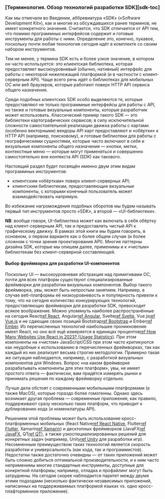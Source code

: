 ### [Терминология. Обзор технологий разработки SDK][sdk-toc]

Как мы отмечали во Введении, аббревиатура «SDK» («Software Development Kit»), как и многие из обсуждавшихся ранее терминов, не имеет конкретного значения. Считается, что SDK отличается от API тем, что помимо программных интерфейсов содержит и готовые инструменты для работы с ними. Определение это, конечно, лукавое, поскольку почти любая технология сегодня идёт в комплекте со своим набором инструментов.

Тем не менее, у термина SDK есть и более узкое значение, в котором он часто используется: это клиентская библиотека, которая предоставляет высокоуровневый (обычно, нативный) интерфейс для работы с некоторой нижележащей платформой (и в частности с клиент-серверным API). Чаще всего речь идёт о библиотеках для мобильных ОС или веб браузеров, которые работают поверх HTTP API сервиса общего назначения.

Среди подобных клиентских SDK особо выделяются те, которые предоставляют не только программные интерфейсы для работы с API, но также и готовые визуальные компоненты, которые разработчик может использовать. Классический пример такого SDK — это библиотеки картографических сервисов; в силу исключительной сложности самостоятельной реализации движка работы с картами (особенно векторными) вендоры API карт предоставляют и «обёртки» к HTTP API (например, поисковому), и готовые библиотеки для работы с географическими сущностями, которые часто включают в себя и визуальные компоненты общего назначения — кнопки, метки, контекстные меню — которые могут применяться и совершенно самостоятельно вне контекста API (SDK) как такового.

Настоящий раздел будет посвящён именно двум этим видам программных инструментов:
  * клиентским «обёрткам» поверх клиент-серверных API;
  * клиентским библиотекам, предоставляющие визуальные компоненты, с которыми конечный пользователь может взаимодействовать напрямую.

Во избежание нагромождения подобных оборотов мы будем называть первый тип инструментов просто «SDK», а второй — «UI-библиотеки».

**NB**: вообще говоря, UI-библиотека может как включать в себя обёртку над клиент-серверным API, так и предоставлять чистый API к графическому движку. В рамках этой книги мы будем говорить, в основном, о первом варианте как о более общем случае (и более сложном с точки зрения проектирования API). Многие паттерны дизайна SDK, которые мы опишем далее, применимы и к «чистым» библиотекам без клиент-серверной составляющей.

#### Выбор фреймворка для разработки UI-компонентов

Поскольку UI — высокоуровневая абстракция над примитивами ОС, почти для всех платформ существуют специализированные фреймворки для разработки визуальных компонентов. Выбор такого фреймворка, увы, может быть непростым занятием. Например, в случае веб-платформы её низкоуровневость и популярность привели к тому, что на сегодня количество конкурирующих технологий, предоставляющих фреймворки для разработки SDK, превосходит всякое воображение. Можно упомянуть наиболее распространённые на сегодня React[ref React](https://react.dev/), Angular[ref Angular](https://angular.io/), Svelte[ref Svelte](https://svelte.dev/), Vue.js[ref Vue.js](https://vuejs.org/) и не сдающие своих позиций Bootstrap[ref Bootstrap](https://getbootstrap.com/) и Ember[ref Ember](https://emberjs.com/). Из перечисленных технологий наибольшее проникновение имеет React, но оно всё ещё измеряется в единицах процентов[ref How Many Websites Use React in 2023? (Usage Statistics)](https://increditools.com/react-usage-statistics/). При этом компоненты на «чистом» JavaScript/CSS при этом часто критикуются как неудобные к использованию в перечисленных фреймворках, так как каждый из них реализует весьма строгие методологии. Примерно такая же ситуация наблюдается, например, с разработкой визуальных компонентов для Windows. Вопрос «на каком фреймворке разрабатывать компоненты для этих платформ», увы, не имеет простого ответа — фактически, вам придётся измерять рынки и принимать решения по каждому фреймворку отдельно.

Лучше дела обстоят с современными мобильными платформами (а также MacOS), которые гораздо более гомогенны. Однако здесь возникает другая проблема — современные приложения, как правило, поддерживают сразу несколько таких платформ, что приводит к дублированию кода (и номенклатуры API).

Решением этой проблемы может быть использование кросс-платформенных мобильных (React Native[ref React Native](https://reactnative.dev/), Flutter[ref Flutter](https://flutter.dev/), Xamarin[ref Xamarin](https://dotnet.microsoft.com/en-us/apps/xamarin)) и десктопных фреймворков (JavaFX[ref JavaFX](https://openjfx.io/), QT[ref QT](https://www.qt.io/)), а также узкоспециализированных решений для конкретных задач (например, Unity[ref Unity](https://docs.unity3d.com/Manual/index.html) для разработки игр). Несомненным преимуществом таких технологий является скорость разработки и универсальность (как кода, так и программистов). Недостатки также достаточно очевидны — от таких приложений может быть сложно добиться оптимальной производительности, и к ним часто неприменимы многие стандартные инструменты, доступные для конкретной платформы; например, отладка и профайлинг могут быть затруднены. На сегодня скорее наблюдается паритет между двумя этими подходами (несколько фактически независимых приложений, написанных на поддерживаемых платформой языках vs. одно кросс-плафторменное приложение).